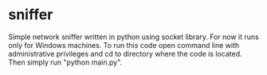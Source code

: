 # sniffer
Simple network sniffer written in python using socket library. For now it runs only for Windows machines.
To run this code open command line with administrative privileges and cd to directory where the code is located. Then simply run "python main.py".
